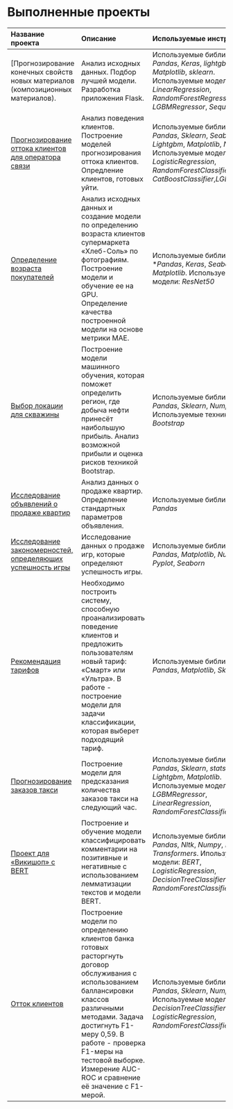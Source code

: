 # Выполненные проекты

| Название проекта| Описание | Используемые инструменты|
| :---------------------- | :---------------------- | :---------------------- |
| [Прогнозирование конечных свойств новых материалов (композиционных материалов).| Анализ исходных данных. Подбор лучшей модели. Разработка приложения Flask. |Используемые библиотеки: *Pandas*, *Keras*, *lightgbm*, *Matplotlib*, *sklearn*. Используемые модели: *LinearRegression*, *RandomForestRegressor*, *LGBMRegressor*, *Sequential*|
| [Прогнозирование оттока клиентов для оператора связи](CustomerChurnForecasting)| Анализ поведения клиентов. Построение моделей прогнозирования оттока клиентов. Опредление клиентов, готовых уйти. |Используемые библиотеки: *Pandas*, *Sklearn*, *Seaborn*, *Lightgbm*, *Matplotlib*, *Numpy*. Используемые модели: *LogisticRegression*, *RandomForestClassifier*, *CatBoostClassifier*,*LGBMClassifier*|
| [Определение возраста покупателей](ComputerVision)| Анализ исходных данных и создание модели по определению возраста клиентов супермаркета «Хлеб-Соль» по фотографиям. Построение модели и обучение ее на GPU. Определение качества построенной модели на основе метрики МАЕ. |Используемые библиотеки: **Pandas*, *Keras*, *Seaborn*, *Matplotlib*. Используемые модели: *ResNet50*|
| [Выбор локации для скважины](MachineLearning)| Построение модели машинного обучения, которая поможет определить регион, где добыча нефти принесёт наибольшую прибыль. Анализ возможной прибыли и оценка рисков техникой Bootstrap.|Используемые библиотеки: *Pandas*, *Sklearn*, *Numpy*. Используемые техники: *Bootstrap*|
| [Исследование объявлений о продаже квартир](RealEstateMarketResearch)| Анализ данных о продаже квартир. Определение стандартных параметров объявления.|Используемые библиотеки: *Pandas*|
| [Исследование закономерностей, определяющих успешность игры](SuccessOfTheGames)| Исследование данных о продаже игр, которые определяют успешность игры.|Используемые библиотеки: *Pandas*, *Matplotlib*, *Numpy*, *Pyplot*, *Seaborn*|
| [Рекомендация тарифов](TariffRecommendation)| Необходимо построить систему, способную проанализировать поведение клиентов и предложить пользователям новый тариф: «Смарт» или «Ультра». В работе - построение модели для задачи классификации, которая выберет подходящий тариф.|Используемые библиотеки: *Pandas*, *Matplotlib*, *Sklearn*|
| [Прогнозирование заказов такси](TimeSeries)| Построение модели для предсказания количества заказов такси на следующий час.|Используемые библиотеки: *Pandas*, *Sklearn*, *statsmodels*, *Lightgbm*, *Matplotlib*. Используемые модели: *LGBMRegressor*, *LinearRegression*, *RandomForestClassifier*|
| [Проект для «Викишоп» с BERT](СommentСlassificationBERT)| Построение и обучение модели классифицировать комментарии на позитивные и негативные с использованием лемматизации текстов и модели BERT.| Используемые библиотеки: *Pandas*, *Nltk*, *Numpy*, *Re*, *Torch*, *Transformers*. Ипользуемые модели: *BERT*, *LogisticRegression*, *DecisionTreeClassifier*, *RandomForestClassifier*|
| [Отток клиентов](СustomerСhurn)| Построение модели по определению клиентов банка готовых расторгнуть договор обслуживания с использованием баллансировки классов различными методами. Задача достигнуть F1-меру 0,59. В работе - проверка F1-меры на тестовой выборке. Измерение AUC-ROC и сравнение её значение с F1-мерой.| Используемые библиотеки: *Pandas*, *Sklearn*, *Numpy*. Используемые модели: *DecisionTreeClassifier*, *LogisticRegression*, *RandomForestClassifier*|


